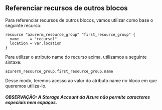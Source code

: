 ## Referenciar recursos de outros blocos
Para referenciar recursos de outros blocos, vamos utilizar como base o seguinte recurso:

```
resource "azurerm_resource_group" "first_resource_group" {
  name     = "recurso1"
  location = var.location
}
```
Para utilizar o atributo name do recurso acima, utilizamos a seguinte sintaxe:
```
azurerm_resource_group.first_resource_group.name
```

Desse modo, teremos acesso ao valor do atributo name no bloco em que queremos utiliza-lo.

##### OBSERVAÇÃO: A Storage Account da Azure não permite caracteres especiais nem espaços.

